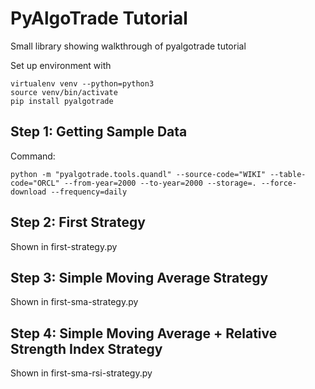# PyAlgoTrade Tutorial

Small library showing walkthrough of pyalgotrade tutorial

Set up environment with

```
virtualenv venv --python=python3
source venv/bin/activate
pip install pyalgotrade
```

## Step 1: Getting Sample Data

Command:

```
python -m "pyalgotrade.tools.quandl" --source-code="WIKI" --table-code="ORCL" --from-year=2000 --to-year=2000 --storage=. --force-download --frequency=daily
```

## Step 2: First Strategy

Shown in first-strategy.py

## Step 3: Simple Moving Average Strategy

Shown in first-sma-strategy.py

## Step 4: Simple Moving Average + Relative Strength Index Strategy

Shown in first-sma-rsi-strategy.py